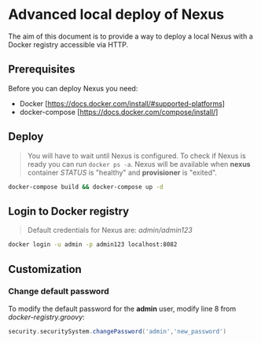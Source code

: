 # Advanced local deploy of Nexus
The aim of this document is to provide a way to deploy a local Nexus with a Docker registry accessible via HTTP.

## Prerequisites
Before you can deploy Nexus you need:
- Docker [https://docs.docker.com/install/#supported-platforms]
- docker-compose [https://docs.docker.com/compose/install/]

## Deploy 
> You will have to wait until Nexus is configured. To check if Nexus is ready you can run `docker ps -a`. Nexus will be available when **nexus** container _STATUS_ is "healthy" and **provisioner** is "exited".
```sh
docker-compose build && docker-compose up -d
```

## Login to Docker registry
> Default credentials for Nexus are: *admin/admin123*
```sh
docker login -u admin -p admin123 localhost:8082
```

## Customization

### Change default password
To modify the default password for the **admin** user, modify line 8 from *docker-registry.groovy*:

```groovy
security.securitySystem.changePassword('admin','new_password')
```
